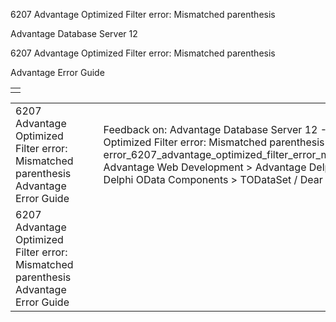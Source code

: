 6207 Advantage Optimized Filter error: Mismatched parenthesis




Advantage Database Server 12  

6207 Advantage Optimized Filter error: Mismatched parenthesis

Advantage Error Guide

|  |
| --- |
|  |

|  |  |  |  |  |
| --- | --- | --- | --- | --- |
| 6207 Advantage Optimized Filter error: Mismatched parenthesis  Advantage Error Guide |  |  | Feedback on: Advantage Database Server 12 - 6207 Advantage Optimized Filter error: Mismatched parenthesis Advantage Error Guide error\_6207\_advantage\_optimized\_filter\_error\_mismatched\_parenthesis Advantage Web Development > Advantage Delphi OData Client > Delphi OData Components > TODataSet / Dear Support Staff, |  |
| 6207 Advantage Optimized Filter error: Mismatched parenthesis  Advantage Error Guide |  |  |  |  |